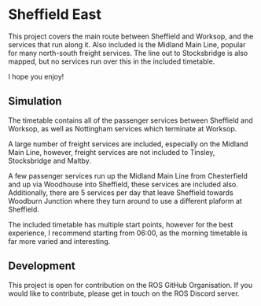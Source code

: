 # Sheffield East

This project covers the main route between Sheffield and Worksop, and the services that run along it. Also included is the Midland Main Line, popular for many north-south freight services. The line out to Stocksbridge is also mapped, but no services run over this in the included timetable.

I hope you enjoy!

## Simulation

The timetable contains all of the passenger services between Sheffield and Worksop, as well as Nottingham services which terminate at Worksop.

A large number of freight services are included, especially on the Midland Main Line, however, freight services are not included to Tinsley, Stocksbridge and Maltby.

A few passenger services run up the Midland Main Line from Chesterfield and up via Woodhouse into Sheffield, these services are included also. Additionally, there are 5 services per day that leave Sheffield towards Woodburn Junction where they turn around to use a different plaform at Sheffield.

The included timetable has multiple start points, however for the best experience, I recommend starting from 06:00, as the morning timetable is far more varied and interesting.

## Development

This project is open for contribution on the ROS GitHub Organisation. If you would like to contribute, please get in touch on the ROS Discord server.
